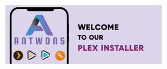 <img src="https://github.com/antwons/plex-installer/blob/V0.1/branding/design-de18c445-f454-49b1-b383-fa7684c38d83.png?raw=true"> 

